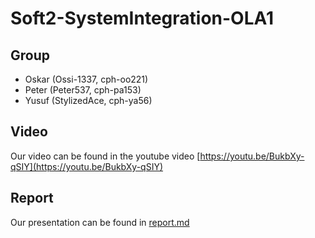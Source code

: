 # Soft2-SystemIntegration-OLA1

## Group

- Oskar (Ossi-1337, cph-oo221)
- Peter (Peter537, cph-pa153)
- Yusuf (StylizedAce, cph-ya56)

## Video

Our video can be found in the youtube video [https://youtu.be/BukbXy-qSIY](https://youtu.be/BukbXy-qSIY)

## Report

Our presentation can be found in [report.md](./report.md)
